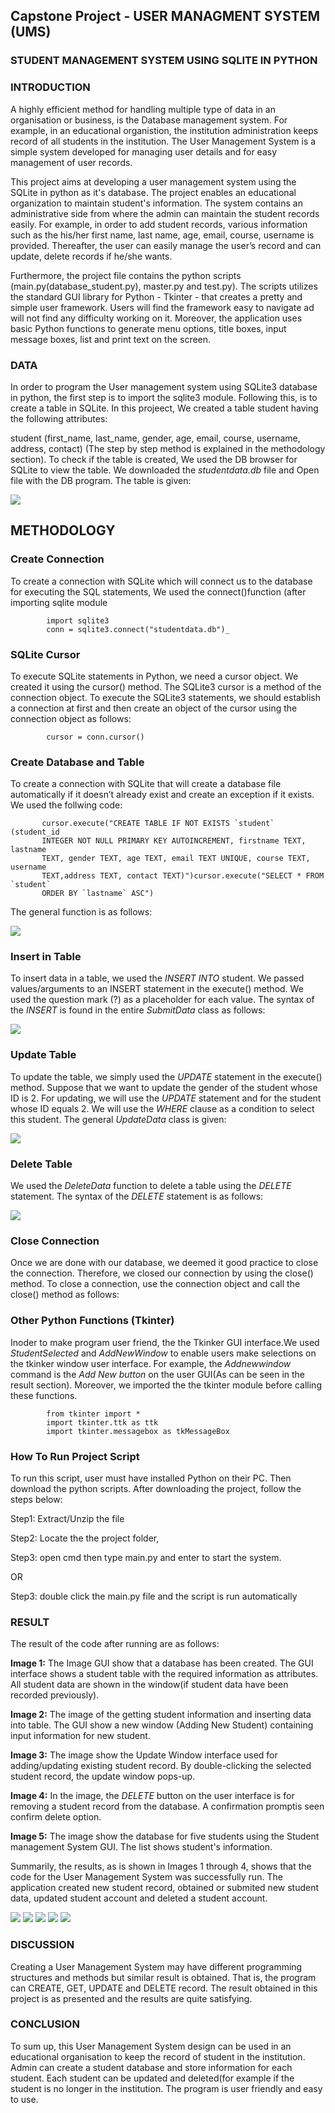 ## __Capstone Project - USER MANAGMENT SYSTEM (UMS)__

### STUDENT MANAGEMENT SYSTEM USING SQLITE IN PYTHON

### __INTRODUCTION__

A highly efficient method for handling multiple type of data in an organisation or business, is the Database management system. For example, in an educational organistion, the institution administration keeps record of all students in the institution. The User Management System is a simple system developed for managing user details and for easy management of user records. 

This project aims at developing a user management system using the SQLite in python as it's database. The project enables an educational organization to maintain student's information. The system contains an administrative side from where the admin can maintain the student records easily. For example, in order to add student records, various information such as the his/her first name, last name, age, email, course, username is provided. Thereafter, the user can easily manage the user’s record and can update, delete records if he/she wants.

Furthermore, the project file contains the python scripts (main.py(database_student.py), master.py and test.py). The scripts utilizes the standard GUI library for Python - Tkinter - that creates a pretty and simple user framework. Users will find the framework easy to navigate ad will not find any difficulty working on it. Moreover, the application uses basic Python functions to generate menu options, title boxes, input message boxes, list and print text on the screen. 

### __DATA__

In order to program the User management system using SQLite3 database in python, the first step is to import the sqlite3 module. Following this, is to create a table in SQLite. In this projeect, We created a table student having the following attributes:

student (first_name, last_name, gender, age, email, course, username, address, contact)
(The step by step method is explained in the methodology section). To check if the table is created, We used the DB browser for SQLite to view the table. We downloaded the _studentdata.db_ file and Open file with the DB program. The table is given:

<img src ="Student_table.PNG">

## __METHODOLOGY__

### __Create Connection__

To create a connection with SQLite which will connect us to the database for executing the SQL statements, We used the connect()function (after importing sqlite module

            import sqlite3
            conn = sqlite3.connect("studentdata.db")_
            

### __SQLite Cursor__

To execute SQLite statements in Python, we need a cursor object. We created it using the cursor() method. The SQLite3 cursor is a method of the connection object. To execute the SQLite3 statements, we should establish a connection at first and then create an object of the cursor using the connection object as follows:

            cursor = conn.cursor()
            

### __Create Database and Table__

To create a connection with SQLite that will create a database file automatically if it doesn’t already exist and create an exception if it exists. We used the follwing code:

           cursor.execute("CREATE TABLE IF NOT EXISTS `student` (student_id 
           INTEGER NOT NULL PRIMARY KEY AUTOINCREMENT, firstname TEXT, lastname 
           TEXT, gender TEXT, age TEXT, email TEXT UNIQUE, course TEXT, username 
           TEXT,address TEXT, contact TEXT)")cursor.execute("SELECT * FROM `student` 
           ORDER BY `lastname` ASC")

The general function is as follows:

<img src ="Database_table.PNG">


### __Insert in Table__

To insert data in a table, we used the _INSERT INTO_ student. We passed values/arguments to an INSERT statement in the execute() method. We used the question mark (?) as a placeholder for each value. The syntax of the _INSERT_ is found in the entire _SubmitData_ class as follows:

<img src ="Insert_table.PNG">


### __Update Table__

To update the table, we simply used the _UPDATE_ statement in the execute() method. Suppose that we want to update the gender of the student whose ID is 2. For updating, we will use the _UPDATE_ statement and for the student whose ID equals 2. We will use the _WHERE_ clause as a condition to select this student. The general _UpdateData_ class is given:

<img src ="Update_table.PNG">


### __Delete Table__

We used the _DeleteData_ function to delete a table using the _DELETE_ statement. The syntax of the _DELETE_ statement is as follows:

<img src ="Delete_table.PNG">


### __Close Connection__

Once we are done with our database, we deemed it good practice to close the connection. Therefore, we closed our connection by using the close() method. To close a connection, use the connection object and call the close() method as follows:


### __Other Python Functions (Tkinter)__

Inoder to make program user friend, the the Tkinker GUI interface.We used _StudentSelected_ and _AddNewWindow_ to enable users make selections on the tkinker window user interface. For example, the _Addnewwindow_ command is the _Add New button_ on the user GUI(As can be seen in the result section). Moreover, we imported the the tkinter module before calling these functions.

            from tkinter import *
            import tkinter.ttk as ttk
            import tkinter.messagebox as tkMessageBox


### __How To Run Project Script__

To run this script, user must have installed Python on their PC. Then download the python scripts. After downloading the project, follow the steps below:

Step1: Extract/Unzip the file

Step2: Locate the the project folder,

Step3: open cmd then type main.py and enter to start the system.

OR

Step3: double click the main.py file and the script is run automatically

### __RESULT__

The result of the code after running are as follows:

__Image 1:__
The Image GUI show that a database has been created. The GUI interface shows a student table with the required information as attributes. All student data are shown in the window(if student data have been recorded previously).

__Image 2:__
The image of the getting student information and inserting data into table. The GUI show a new window (Adding New Student) containing input information for new student.

__Image 3:__
The image show the Update Window interface used for adding/updating existing student record. By double-clicking the selected student record, the update window pops-up.

__Image 4:__
In the image, the _DELETE_ button on the user interface is for removing a student record from the database. A confirmation promptis seen confirm delete option.

__Image 5:__
The image show the database for five students using the Student management System GUI. The list shows student's information.

Summarily, the results, as is shown in Images 1 through 4, shows that the code for the User Management System was successfully run. The application created new student record, obtained or submited new student data, updated student account and deleted a student account. 

<img src ="Image1.PNG">

<img src ="Image2.PNG">

<img src ="Image3.PNG">

<img src ="Image4.PNG">

<img src ="student_list.PNG">

### __DISCUSSION__

Creating a User Management System may have different programming structures and methods but similar result is obtained. That is, the program can CREATE, GET, UPDATE and DELETE record. The result obtained in this project is as presented and the results are quite satisfying.

### __CONCLUSION__

To sum up, this User Management System design can be used in an educational organisation to keep the record of student in the institution. Admin can create a student database and store information for each student. Each student can be updated and deleted(for example if the student is no longer in the institution. The program is user friendly and easy to use.


```python

```


```python

```
